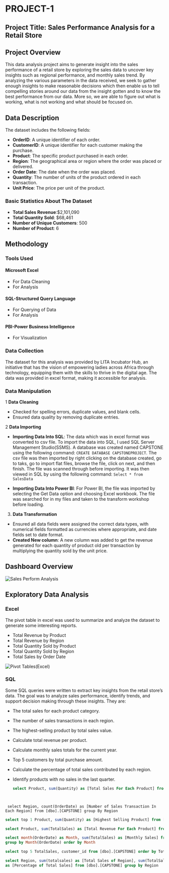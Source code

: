 # PROJECT-1

## Project Title: Sales Performance Analysis for a Retail Store

## Project Overview
This data analysis project aims to generate insight into the sales performance of a retail store by exploring the sales data to uncover key insights such as regional performance, and monthly sales trend. By analyzing the various parameters in the data received, we seek to  gather enough insights to make reasonable decisions which then enable us to tell compelling stories around our data from the insight gotten and to know the best performance from our data. More so, we are able to figure out what is working, what is not working and what should be focused on.

## Data Description
The dataset includes the following fields:
- **OrderID**: A unique identifier of each order.
- **CustomerID**: A unique identifier for each customer making the purchase.
- **Product**: The specific product purchased in each order.
- **Region**: The geographical area or region where the order was placed or delivered.
- **Order Date**: The date when the order was placed.
- **Quantity**: The number of units of the product ordered in each transaction. 
- **Unit Price**: The price per unit of the product.

 ### Basic Statistics About The Dataset
- **Total Sales Revenue**:$2,101,090
- **Total Quantity Sold**: $68,461
- **Number of Unique Customers**: 500
- **Number of Product**: 6

## Methodology
### Tools Used
#### Microsoft Excel
- For Data Cleaning
- For Analysis 

#### SQL-Structured Query Language
- For Querying of Data
- For Analysis

#### PBI-Power Business Intelligence
- For Visualization

### Data Collection
The dataset for this analysis was provided by LITA Incubator Hub, an initiative that has the vision of empowering ladies across Africa through technology, equipping them with the skills to thrive in the digital age. The data was provided in excel format, making it accessible for analysis.

### Data Manipulation
1 **Data Cleaning**
- Checked for spelling errors, duplicate values, and blank cells.
- Ensured data quality by removing duplicate entries.

2 **Data Importing**
- **Importing Data Into SQL**: The data which was in excel format was converted to csv file. To import the data into SQL, I used SQL Server Management Studio(SSMS). A database was created named CAPSTONE using the following command: ```CREATE DATABASE CAPSTONEPROJECT```.
The csv file was then imported by right clicking on the database created, go to taks, go to import flat files, browse the file, click on next, and then finish. The file was scanned through before importing. It was then viewed in SQL by using the following command: ```Select * from SalesData```

- **Importing Data Into Power BI**: For Power  BI, the file was imported by selecting the Get Data option and choosing Excel workbook. The file was searched for in my files and taken to the transform workshop before loading.
      
3. **Data Transformation**
- Ensured all data fields were assigned the correct data types, with numerical fields formatted as currencies where appropriate, and date fields set to date format.
- **Created New column**: A new column was added to get the revenue generated for each quantity of product old per transaction by multiplying the quantity sold by the unit price.

 ## Dashboard Overview
![Sales Perform Analysis](https://github.com/user-attachments/assets/8ff8b134-9f78-4b49-9884-f4aecacc6a8f)

## Exploratory Data Analysis 

### Excel
The pivot table in excel was used to summarize and analyze the dataset to generate some interesting reports.
- Total Revenue  by Product
- Total Revenue by Region
- Total Quantity Sold by Product
- Total Quantity Sold by Region
- Total Sales by Order Date
  
![Pivot Tables(Excel)](https://github.com/user-attachments/assets/97057a46-9aef-4fc1-b8e4-648aef41f043)

### SQL
Some SQL queries were written to extract key insights from the retail store’s data. The goal was to analyze sales performance, identify trends, and support decision making through these insights. They are:
- The total sales for each product category.
- The number of sales transactions in each region.
- The highest-selling product by total sales value. 
- Calculate total revenue per product. 
- Calculate monthly sales totals for the current year. 
- Top 5 customers by total purchase amount. 
- Calculate the percentage of total sales contributed by each region. 
- Identify products with no sales in the last quarter.
  
  ```SQL
  select Product, sum(Quantity) as [Total Sales For Each Product] from [dbo].[CAPSTONE] group By Product
```


 select Region, count(OrderDate) as [Number of Sales Transaction In Each Region] from [dbo].[CAPSTONE] group By Region
```

  ```SQL
  select top 1 Product, sum(Quantity) as [Highest Selling Product] from [dbo].[CAPSTONE] group By Product
```

```SQL
select Product, sum(TotalSales) as [Total Revenue For Each Product] from [dbo].[CAPSTONE] group By Product
```

  ```SQL
  select month(OrderDate) as Month, sum(TotalSales) as [Monthly Sales] from [dbo].[CAPSTONE] where year(OrderDate)='2024' 
group by Month(OrderDate) order by Month
```

```SQL
select top 5 TotalSales, customer_id from [dbo].[CAPSTONE] order by TotalSales desc
```

  ```SQL
  select Region, sum(totalsales) as [Total Sales of Region], sum(TotalSales)*1.0/(select sum(TotalSales) from [dbo].[CAPSTONE]) *100 
as [Percentage of Total Sales] from [dbo].[CAPSTONE] group by Region
```




